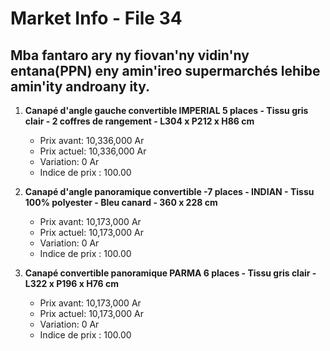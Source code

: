 # Market Info - File 34

## Mba fantaro ary ny fiovan'ny vidin'ny entana(PPN) eny amin'ireo supermarchés lehibe amin'ity androany ity.

1. **Canapé d'angle gauche convertible IMPERIAL 5 places - Tissu gris clair - 2 coffres de rangement - L304 x P212 x H86 cm**
   - Prix avant: 10,336,000 Ar
   - Prix actuel: 10,336,000 Ar
   - Variation: 0 Ar
   - Indice de prix : 100.00

2. **Canapé d'angle panoramique convertible -7 places - INDIAN - Tissu 100% polyester - Bleu canard - 360 x 228 cm**
   - Prix avant: 10,173,000 Ar
   - Prix actuel: 10,173,000 Ar
   - Variation: 0 Ar
   - Indice de prix : 100.00

3. **Canapé convertible panoramique PARMA 6 places - Tissu gris clair - L322 x P196 x H76 cm**
   - Prix avant: 10,173,000 Ar
   - Prix actuel: 10,173,000 Ar
   - Variation: 0 Ar
   - Indice de prix : 100.00

